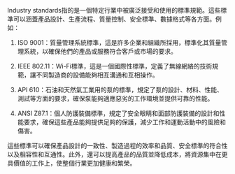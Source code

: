 Industry standards指的是一個特定行業中被廣泛接受和使用的標準規範。這些標準可以涵蓋產品設計、生產流程、質量控制、安全標準、數據格式等各方面。例如：

1. ISO 9001：質量管理系統標準，這是許多企業和組織所採用，標準化其質量管理系統，以確保他們的產品或服務符合客戶或市場的要求。

2. IEEE 802.11：Wi-Fi標準，這是一個國際性標準，定義了無線網絡的技術規範，讓不同製造商的設備能夠相互溝通和互相操作。

3. API 610：石油和天然氣工業用的泵的標準，規定了泵的設計、材料、性能、測試等方面的要求，確保泵能夠適應惡劣的工作環境並提供可靠的性能。

4. ANSI Z87.1：個人防護裝備標準，規定了安全眼睛和面部防護裝備的設計和性能要求，確保這些產品能夠提供足夠的保護，減少工作和運動活動中的風險和傷害。

這些標準可以確保產品設計的一致性、製造過程的效率和品質、安全標準的符合性以及相容性和互通性。此外，還可以提高產品的品質並降低成本，將資源集中在更具價值的工作上，使整個行業更加健康和繁榮。